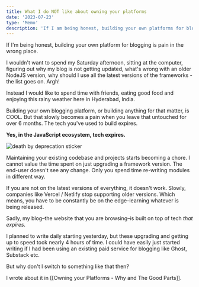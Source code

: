 ```yaml
---
title: What I do NOT like about owning your platforms
date: '2023-07-23'
type: 'Memo'
description: 'If I am being honest, building your own platforms for blogging is a pain in the wrong place'
---
```


If I'm being honest, building your own platform for blogging is pain in the wrong place.

I wouldn't want to spend my Saturday afternoon, sitting at the computer, figuring out why my blog is not getting updated, what's wrong with an older NodeJS version, why should I use all the latest versions of the frameworks - the list goes on. Argh!

Instead I would like to spend time with friends, eating good food and enjoying this rainy weather here in Hyderabad, India.

Building your own blogging platform, or building anything for that matter, is COOL. But that slowly becomes a pain when you leave that untouched for over 6 months. The tech you've used to build expires.

**Yes, in the JavaScript ecosystem, tech expires.**

![death by deprecation sticker](https://ik.imagekit.io/aravindballa/website/death-by-deprication.jpeg?updatedAt=1690119338668)

Maintaining your existing codebase and projects starts becoming a chore. I cannot value the time spent on just upgrading a framework version. The end-user doesn't see any change. Only you spend time re-writing modules in different way.

If you are not on the latest versions of everything, it doesn't work. Slowly, companies like Vercel / Netlify stop supporting older versions. Which means, you have to be constantly be on the edge–learning whatever is being released.

Sadly, my blog–the website that you are browsing–is built on top of tech _that expires_.

I planned to write daily starting yesterday, but these upgrading and getting up to speed took nearly 4 hours of time. I could have easily just started writing if I had been using an existing paid service for blogging like Ghost, Substack etc.

But why don't I switch to something like that then?

I wrote about it in [[Owning your Platforms - Why and The Good Parts]].
